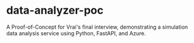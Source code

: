 # data-analyzer-poc
A Proof-of-Concept for Vrai's final interview, demonstrating a simulation data analysis service using Python, FastAPI, and Azure.
